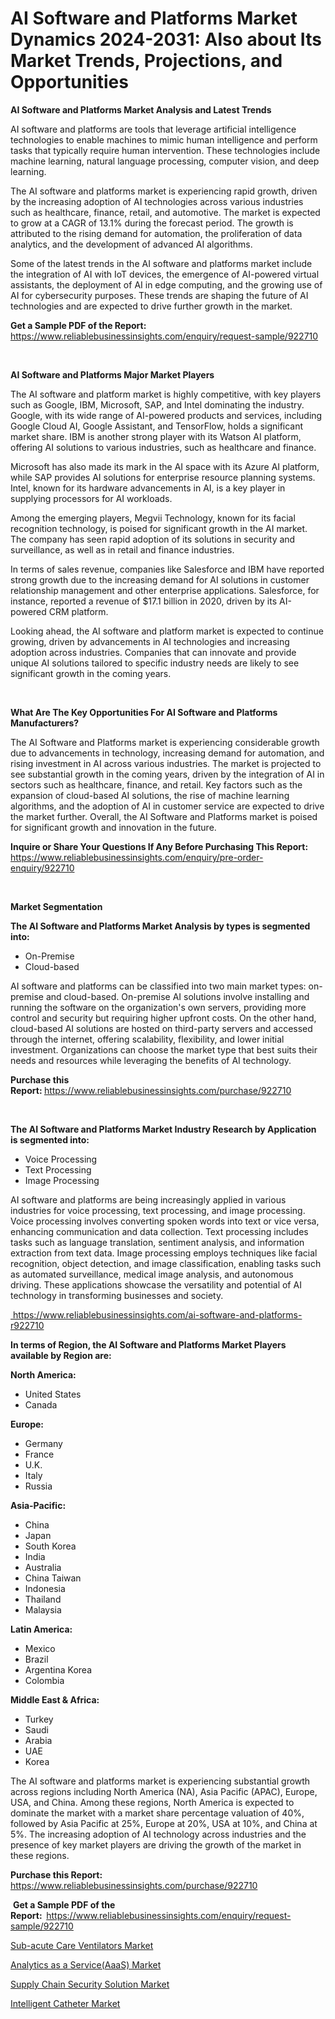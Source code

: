 <p><h1>AI Software and Platforms Market Dynamics 2024-2031: Also about Its Market Trends, Projections, and Opportunities</h1></p><p><strong>AI Software and Platforms Market Analysis and Latest Trends</strong></p>
<p><p>AI software and platforms are tools that leverage artificial intelligence technologies to enable machines to mimic human intelligence and perform tasks that typically require human intervention. These technologies include machine learning, natural language processing, computer vision, and deep learning.</p><p>The AI software and platforms market is experiencing rapid growth, driven by the increasing adoption of AI technologies across various industries such as healthcare, finance, retail, and automotive. The market is expected to grow at a CAGR of 13.1% during the forecast period. The growth is attributed to the rising demand for automation, the proliferation of data analytics, and the development of advanced AI algorithms.</p><p>Some of the latest trends in the AI software and platforms market include the integration of AI with IoT devices, the emergence of AI-powered virtual assistants, the deployment of AI in edge computing, and the growing use of AI for cybersecurity purposes. These trends are shaping the future of AI technologies and are expected to drive further growth in the market.</p></p>
<p><strong>Get a Sample PDF of the Report:&nbsp;</strong> <a href="https://www.reliablebusinessinsights.com/enquiry/request-sample/922710">https://www.reliablebusinessinsights.com/enquiry/request-sample/922710</a></p>
<p>&nbsp;</p>
<p><strong>AI Software and Platforms Major Market Players</strong></p>
<p><p>The AI software and platform market is highly competitive, with key players such as Google, IBM, Microsoft, SAP, and Intel dominating the industry. Google, with its wide range of AI-powered products and services, including Google Cloud AI, Google Assistant, and TensorFlow, holds a significant market share. IBM is another strong player with its Watson AI platform, offering AI solutions to various industries, such as healthcare and finance.</p><p>Microsoft has also made its mark in the AI space with its Azure AI platform, while SAP provides AI solutions for enterprise resource planning systems. Intel, known for its hardware advancements in AI, is a key player in supplying processors for AI workloads.</p><p>Among the emerging players, Megvii Technology, known for its facial recognition technology, is poised for significant growth in the AI market. The company has seen rapid adoption of its solutions in security and surveillance, as well as in retail and finance industries.</p><p>In terms of sales revenue, companies like Salesforce and IBM have reported strong growth due to the increasing demand for AI solutions in customer relationship management and other enterprise applications. Salesforce, for instance, reported a revenue of $17.1 billion in 2020, driven by its AI-powered CRM platform.</p><p>Looking ahead, the AI software and platform market is expected to continue growing, driven by advancements in AI technologies and increasing adoption across industries. Companies that can innovate and provide unique AI solutions tailored to specific industry needs are likely to see significant growth in the coming years.</p></p>
<p>&nbsp;</p>
<p><strong>What Are The Key Opportunities For AI Software and Platforms Manufacturers?</strong></p>
<p><p>The AI Software and Platforms market is experiencing considerable growth due to advancements in technology, increasing demand for automation, and rising investment in AI across various industries. The market is projected to see substantial growth in the coming years, driven by the integration of AI in sectors such as healthcare, finance, and retail. Key factors such as the expansion of cloud-based AI solutions, the rise of machine learning algorithms, and the adoption of AI in customer service are expected to drive the market further. Overall, the AI Software and Platforms market is poised for significant growth and innovation in the future.</p></p>
<p><strong>Inquire or Share Your Questions If Any Before Purchasing This Report:</strong> <a href="https://www.reliablebusinessinsights.com/enquiry/pre-order-enquiry/922710">https://www.reliablebusinessinsights.com/enquiry/pre-order-enquiry/922710</a></p>
<p>&nbsp;</p>
<p><strong>Market Segmentation</strong></p>
<p><strong>The AI Software and Platforms Market Analysis by types is segmented into:</strong></p>
<p><ul><li>On-Premise</li><li>Cloud-based</li></ul></p>
<p><p>AI software and platforms can be classified into two main market types: on-premise and cloud-based. On-premise AI solutions involve installing and running the software on the organization's own servers, providing more control and security but requiring higher upfront costs. On the other hand, cloud-based AI solutions are hosted on third-party servers and accessed through the internet, offering scalability, flexibility, and lower initial investment. Organizations can choose the market type that best suits their needs and resources while leveraging the benefits of AI technology.</p></p>
<p><strong>Purchase this Report:&nbsp;</strong><a href="https://www.reliablebusinessinsights.com/purchase/922710">https://www.reliablebusinessinsights.com/purchase/922710</a></p>
<p>&nbsp;</p>
<p><strong>The AI Software and Platforms Market Industry Research by Application is segmented into:</strong></p>
<p><ul><li>Voice Processing</li><li>Text Processing</li><li>Image Processing</li></ul></p>
<p><p>AI software and platforms are being increasingly applied in various industries for voice processing, text processing, and image processing. Voice processing involves converting spoken words into text or vice versa, enhancing communication and data collection. Text processing includes tasks such as language translation, sentiment analysis, and information extraction from text data. Image processing employs techniques like facial recognition, object detection, and image classification, enabling tasks such as automated surveillance, medical image analysis, and autonomous driving. These applications showcase the versatility and potential of AI technology in transforming businesses and society.</p></p>
<p><a href="https://www.reliablebusinessinsights.com/ai-software-and-platforms-r922710">&nbsp;https://www.reliablebusinessinsights.com/ai-software-and-platforms-r922710</a></p>
<p><strong>In terms of Region, the AI Software and Platforms Market Players available by Region are:</strong></p>
<p>
    <p> <strong> North America: </strong>
        <ul>
            <li>United States</li>
            <li>Canada</li>
        </ul>
        </p> 
    <p> <strong> Europe: </strong>
        <ul>
            <li>Germany</li>
            <li>France</li>
            <li>U.K.</li>
            <li>Italy</li>
            <li>Russia</li>
        </ul>
        </p> 
    <p> <strong> Asia-Pacific: </strong>
        <ul>
            <li>China</li>
            <li>Japan</li>
            <li>South Korea</li>
            <li>India</li>
            <li>Australia</li>
            <li>China Taiwan</li>
            <li>Indonesia</li>
            <li>Thailand</li>
            <li>Malaysia</li>
        </ul>
        </p> 
    <p> <strong> Latin America: </strong>
        <ul>
            <li>Mexico</li>
            <li>Brazil</li>
            <li>Argentina Korea</li>
            <li>Colombia</li>
        </ul>
        </p> 
    <p> <strong> Middle East & Africa: </strong>
        <ul>
            <li>Turkey</li>
            <li>Saudi</li>
            <li>Arabia</li>
            <li>UAE</li>
            <li>Korea</li>
        </ul>
    </p>
    </p>
<p><p>The AI software and platforms market is experiencing substantial growth across regions including North America (NA), Asia Pacific (APAC), Europe, USA, and China. Among these regions, North America is expected to dominate the market with a market share percentage valuation of 40%, followed by Asia Pacific at 25%, Europe at 20%, USA at 10%, and China at 5%. The increasing adoption of AI technology across industries and the presence of key market players are driving the growth of the market in these regions.</p></p>
<p><strong>Purchase this Report: </strong><a href="https://www.reliablebusinessinsights.com/purchase/922710">https://www.reliablebusinessinsights.com/purchase/922710</a></p>
<p>&nbsp;<strong>Get a Sample PDF of the Report:&nbsp;&nbsp;</strong><a href="https://www.reliablebusinessinsights.com/enquiry/request-sample/922710">https://www.reliablebusinessinsights.com/enquiry/request-sample/922710</a></p>
<p><strong></strong></p>
<p><p><a href="https://github.com/LiamDavis60/Market-Research-Report-List-1/blob/main/sub-acute-care-ventilators-market.md">Sub-acute Care Ventilators Market</a></p><p><a href="https://www.linkedin.com/pulse/analytics-serviceaaas-market-size-share-amp-trends-analysis-s24xe?trackingId=MkY7Ar%2FU5zhpzJRoEPhS8Q%3D%3D">Analytics as a Service(AaaS) Market</a></p><p><a href="https://www.linkedin.com/pulse/navigating-global-supply-chain-security-solution-market-landscape-eoz3e?trackingId=xz5LYfEg4jaEw1wLzMLgVQ%3D%3D">Supply Chain Security Solution Market</a></p><p><a href="https://github.com/Hazelklievgspy6vdcsmu106w/Market-Research-Report-List-3/blob/main/intelligent-catheter-market.md">Intelligent Catheter Market</a></p></p>